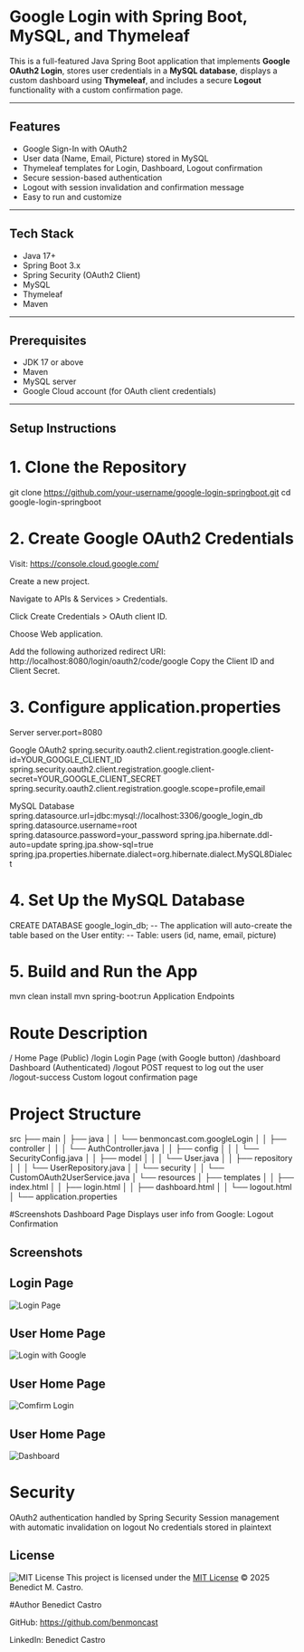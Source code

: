 # Google Login with Spring Boot, MySQL, and Thymeleaf

This is a full-featured Java Spring Boot application that implements **Google OAuth2 Login**, stores user credentials in a **MySQL database**, displays a custom dashboard using **Thymeleaf**, and includes a secure **Logout** functionality with a custom confirmation page.

---

## Features

- Google Sign-In with OAuth2
- User data (Name, Email, Picture) stored in MySQL
- Thymeleaf templates for Login, Dashboard, Logout confirmation
- Secure session-based authentication
- Logout with session invalidation and confirmation message
- Easy to run and customize

---

## Tech Stack

- Java 17+
- Spring Boot 3.x
- Spring Security (OAuth2 Client)
- MySQL
- Thymeleaf
- Maven

---

## Prerequisites

- JDK 17 or above
- Maven
- MySQL server
- Google Cloud account (for OAuth client credentials)

---

## Setup Instructions

# 1. Clone the Repository


git clone https://github.com/your-username/google-login-springboot.git
cd google-login-springboot


# 2. Create Google OAuth2 Credentials
Visit: https://console.cloud.google.com/

Create a new project.

Navigate to APIs & Services > Credentials.

Click Create Credentials > OAuth client ID.

Choose Web application.

Add the following authorized redirect URI: http://localhost:8080/login/oauth2/code/google
Copy the Client ID and Client Secret.

# 3. Configure application.properties

Server
server.port=8080

Google OAuth2
spring.security.oauth2.client.registration.google.client-id=YOUR_GOOGLE_CLIENT_ID
spring.security.oauth2.client.registration.google.client-secret=YOUR_GOOGLE_CLIENT_SECRET
spring.security.oauth2.client.registration.google.scope=profile,email

MySQL Database
spring.datasource.url=jdbc:mysql://localhost:3306/google_login_db
spring.datasource.username=root
spring.datasource.password=your_password
spring.jpa.hibernate.ddl-auto=update
spring.jpa.show-sql=true
spring.jpa.properties.hibernate.dialect=org.hibernate.dialect.MySQL8Dialect

# 4. Set Up the MySQL Database

CREATE DATABASE google_login_db;
-- The application will auto-create the table based on the User entity:
-- Table: users (id, name, email, picture)

# 5. Build and Run the App
mvn clean install
mvn spring-boot:run
Application Endpoints

# Route	Description
/	Home Page (Public)
/login	Login Page (with Google button)
/dashboard	Dashboard (Authenticated)
/logout	POST request to log out the user
/logout-success	Custom logout confirmation page


# Project Structure

src
├── main
│   ├── java
│   │   └── benmoncast.com.googleLogin
│   │       ├── controller
│   │       │   └── AuthController.java
│   │       ├── config
│   │       │   └── SecurityConfig.java
│   │       ├── model
│   │       │   └── User.java
│   │       ├── repository
│   │       │   └── UserRepository.java
│   │       └── security
│   │           └── CustomOAuth2UserService.java
│   └── resources
│       ├── templates
│       │   ├── index.html
│       │   ├── login.html
│       │   ├── dashboard.html
│       │   └── logout.html
│       └── application.properties


#Screenshots
Dashboard Page
Displays user info from Google:
Logout Confirmation
## Screenshots

## Login Page
![Login Page](/screenshot/login.png)

## User Home Page
![Login with Google](/screenshot/glogin.png)

## User Home Page
![Comfirm Login](/screenshot/glogin2.png)

## User Home Page
![Dashboard](/screenshot/dashboard.png)

# Security
OAuth2 authentication handled by Spring Security
Session management with automatic invalidation on logout
No credentials stored in plaintext

## License
![MIT License](https://img.shields.io/badge/license-MIT-green.svg)
This project is licensed under the [MIT License](LICENSE) © 2025 Benedict M. Castro.

#Author
Benedict Castro

GitHub: https://github.com/benmoncast

LinkedIn: Benedict Castro

